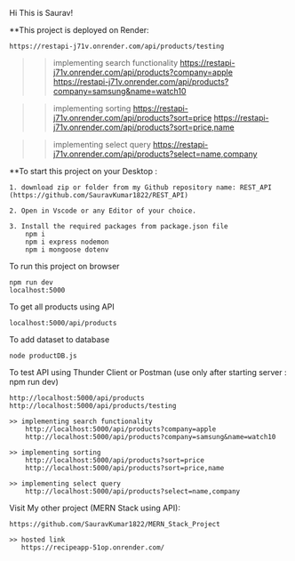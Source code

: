 Hi This is Saurav!

**This project is deployed on Render:

    https://restapi-j71v.onrender.com/api/products/testing

>> implementing search functionality
    https://restapi-j71v.onrender.com/api/products?company=apple
    https://restapi-j71v.onrender.com/api/products?company=samsung&name=watch10

>> implementing sorting
    https://restapi-j71v.onrender.com/api/products?sort=price
    https://restapi-j71v.onrender.com/api/products?sort=price,name

>> implementing select query
    https://restapi-j71v.onrender.com/api/products?select=name,company

**To start this project on your Desktop :
    
    1. download zip or folder from my Github repository name: REST_API (https://github.com/SauravKumar1822/REST_API)

    2. Open in Vscode or any Editor of your choice.

    3. Install the required packages from package.json file
        npm i
        npm i express nodemon
        npm i mongoose dotenv
    
To run this project on browser
    
    npm run dev
    localhost:5000

To get all products using API 

    localhost:5000/api/products

To add dataset to database

    node productDB.js

To test API using Thunder Client or Postman
(use only after starting server : npm run dev)

    http://localhost:5000/api/products
    http://localhost:5000/api/products/testing

    >> implementing search functionality
        http://localhost:5000/api/products?company=apple
        http://localhost:5000/api/products?company=samsung&name=watch10

    >> implementing sorting
        http://localhost:5000/api/products?sort=price
        http://localhost:5000/api/products?sort=price,name

    >> implementing select query
        http://localhost:5000/api/products?select=name,company

Visit My other project (MERN Stack using API):

    https://github.com/SauravKumar1822/MERN_Stack_Project
    
    >> hosted link
       https://recipeapp-51op.onrender.com/
